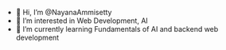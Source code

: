 - 👋 Hi, I’m @NayanaAmmisetty
- 👀 I’m interested in Web Development, AI 
- 🌱 I’m currently learning Fundamentals of AI and backend web development

<!---
NayanaAmmisetty/NayanaAmmisetty is a ✨ special ✨ repository because its `README.md` (this file) appears on your GitHub profile.
You can click the Preview link to take a look at your changes.
--->
